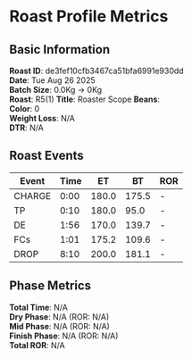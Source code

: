 # Roast Profile Metrics

## Basic Information
**Roast ID**: de3fef10cfb3467ca51bfa6991e930dd  
**Date**: Tue Aug 26 2025  
**Batch Size**: 0.0Kg → 0Kg  
**Roast**: R5(1)
**Title**: Roaster Scope
**Beans**:   
**Color**: 0  
**Weight Loss**: N/A  
**DTR**: N/A  

## Roast Events

| Event | Time | ET | BT | ROR |
|-------|------|----|----|-----|
| CHARGE | 0:00 | 180.0 | 175.5 | - |
| TP | 0:10 | 180.0 | 95.0 | - |
| DE | 1:56 | 170.0 | 139.7 | - |
| FCs | 1:01 | 175.2 | 109.6 | - |
| DROP | 8:10 | 200.0 | 181.1 | - |

## Phase Metrics
**Total Time**: N/A  
**Dry Phase**: N/A (ROR: N/A)  
**Mid Phase**: N/A (ROR: N/A)  
**Finish Phase**: N/A (ROR: N/A)  
**Total ROR**: N/A  

